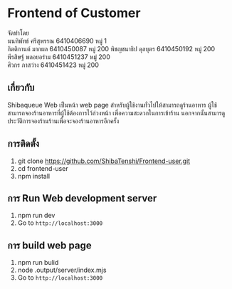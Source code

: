 # Frontend of Customer
จัดทำโดย  
นนทิพัทธ์ ศรีสุพรรณ 6410406690 หมู่ 1  
กิตติกานต์ มากผล 6410450087 หมู่ 200
พิชญชนาธิป ดุลบุตร 6410450192 หมู่ 200  
พีรสิษฐ์ พลอยอร่าม 6410451237 หมู่ 200  
ศิวกร ภาสว่าง 6410451423 หมู่ 200
## เกี่ยวกับ
Shibaqueue Web เป็นหน้า web page สำหรับผู้ใช้งานทั่วไปให้สามารถดูร้านอาหาร ผู้ใช้สามารถจองร้านอาหารที่ผู้ใช้ต้องการไว้ล่วงหน้า เพื่อความสะดวกในการเข้าร้าน นอกจากนั้นสามารดูประวัติการจองร้านร้านเพื่อจะจองร้านอาหารอีกครั้ง
## การติดตั้ง
1. git clone https://github.com/ShibaTenshi/Frontend-user.git
2. cd frontend-user
3. npm install

## การ Run Web development server
1. npm run dev
2. Go to  `http://localhost:3000`
## การ build web page
1. npm run bulid
2. node .output/server/index.mjs
3. Go to  `http://localhost:3000`

<!-- # Nuxt 3 Minimal Starter

Look at the [Nuxt 3 documentation](https://nuxt.com/docs/getting-started/introduction) to learn more.

## Setup

Make sure to install the dependencies:

```bash
# npm
npm install

# pnpm
pnpm install

# yarn
yarn install

# bun
bun install
```

## Development Server

Start the development server on `http://localhost:3000`:

```bash
# npm
npm run dev

# pnpm
pnpm run dev

# yarn
yarn dev

# bun
bun run dev
```

## Production

Build the application for production:

```bash
# npm
npm run build

# pnpm
pnpm run build

# yarn
yarn build

# bun
bun run build
```

Locally preview production build:

```bash
# npm
npm run preview

# pnpm
pnpm run preview

# yarn
yarn preview

# bun
bun run preview
```

Check out the [deployment documentation](https://nuxt.com/docs/getting-started/deployment) for more information. -->
